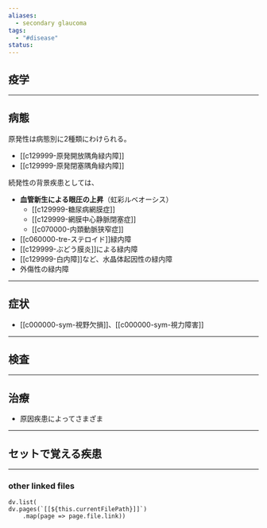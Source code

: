 ```yaml
---
aliases:
  - secondary glaucoma
tags:
  - "#disease"
status:
---
```

## 疫学
---
## 病態
原発性は病態別に2種類にわけられる。
- [[c129999-原発開放隅角緑内障]]
- [[c129999-原発閉塞隅角緑内障]]

続発性の背景疾患としては、
- **血管新生による眼圧の上昇**（虹彩ルベオーシス）
	- [[c129999-糖尿病網膜症]]
	- [[c129999-網膜中心静脈閉塞症]]
	- [[c070000-内頚動脈狭窄症]]
- [[c060000-tre-ステロイド]]緑内障
- [[c129999-ぶどう膜炎]]による緑内障
- [[c129999-白内障]]など、水晶体起因性の緑内障
- 外傷性の緑内障
---
## 症状
- [[c000000-sym-視野欠損]]、[[c000000-sym-視力障害]]
---
## 検査
---
## 治療
- 原因疾患によってさまざま
---
## セットで覚える疾患
---
### other linked files
```dataviewjs
dv.list(
dv.pages(`[[${this.currentFilePath}]]`)
	.map(page => page.file.link))
```

